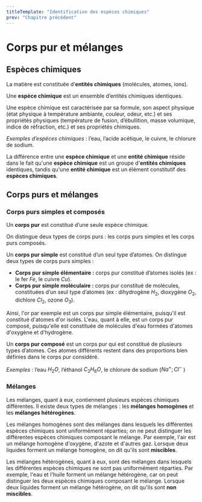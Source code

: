```yaml
---
titleTemplate: "Identification des espèces chimiques"
prev: "Chapitre précédent"
---
```


# Corps pur et mélanges

## Espèces chimiques

La matière est constituée d’**entités chimiques** (molécules, atomes, ions).

Une **espèce chimique** est un ensemble d’entités chimiques identiques.

Une espèce chimique est caractérisée par sa formule, son aspect physique (état physique à température ambiante, couleur, odeur, etc.) et ses  propriétés physiques (température de fusion, d’ébullition, masse  volumique, indice de réfraction, etc.) et ses propriétés chimiques.

*Exemples d’espèces chimiques* : l’eau, l’acide acétique, le cuivre, le chlorure de sodium.

La différence entre une **espèce chimique** et une **entité chimique** réside dans le fait qu'une **espèce chimique** est un groupe d'**entités chimiques** identiques, tandis qu'une **entité chimique** est un élément constitutif des **espèces chimiques**.

## Corps purs et mélanges

### Corps purs simples et composés

Un **corps pur** est constitué d’une seule espèce chimique.

On distingue deux types de corps purs : les corps purs simples et les corps purs composés.

Un **corps pur simple** est constitué d’un seul type d’atomes. On distingue deux types de corps purs simples :

- **Corps pur simple élémentaire :** corps pur constitué d’atomes isolés (ex : le fer $Fe$, le cuivre $Cu$).
- **Corps pur simple moléculaire :** corps pur constitué de molécules, constituées d’un seul type d’atomes (ex : dihydrogène $H_2$, dioxygène $O_2$, dichlore $Cl_2$, ozone $O_3$).

Ainsi, l'or par exemple est un corps pur simple élémentaire, puisqu'il est constitué d'atomes d'or isolés. L'eau, quant à elle, est un corps pur composé, puisqu'elle est constituée de molécules d'eau formées d'atomes d'oxygène et d'hydrogène.

Un **corps pur composé** est un corps pur qui est constitué de plusieurs types d’atomes. Ces  atomes différents restent dans des proportions bien définies dans le corps pur considéré.

*Exemples* : l’eau $H_2 O$, l’éthanol $C_2 H_6 O$, le chlorure de sodium ($Na^+ ; Cl^-$ )

### Mélanges

Les mélanges, quant à eux, contiennent plusieurs espèces chimiques différentes. Il existe deux types de mélanges : les **mélanges homogènes** et les **mélanges hétérogènes**.

Les mélanges homogènes sont des mélanges dans lesquels les différentes espèces chimiques sont uniformément réparties; on ne peut distinguer les différentes espèces chimiques composant le mélange. Par exemple, l'air est un mélange homogène d'oxygène, d'azote et d'autres gaz. Lorsque deux liquides forment un mélange homogène, on dit qu'ils sont **miscibles**.

Les mélanges hétérogènes, quant à eux, sont des mélanges dans lesquels les différentes espèces chimiques ne sont pas uniformément réparties. Par exemple, l'eau et l'huile forment un mélange hétérogène, car on peut distinguer les deux espèces chimiques composant le mélange. Lorsque deux liquides forment un mélange hétérogène, on dit qu'ils sont **non miscibles**.
